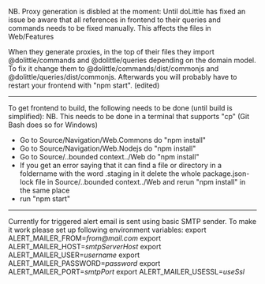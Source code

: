NB. Proxy generation is disbled at the moment:
Until doLittle has fixed an issue be aware that all references in frontend to their queries and commands needs to be fixed manually. This affects the files in Web/Features

When they generate proxies, in the top of their files they import @dolittle/commands and @dolittle/queries depending on the domain model. To fix it change them to @dolittle/commands/dist/commonjs and @dolittle/queries/dist/commonjs. Afterwards you will probably have to restart your frontend with "npm start". (edited) 

---------

To get frontend to build, the following needs to be done (until build is simplified):
NB. This needs to be done in a terminal that supports "cp" (Git Bash does so for Windows)
- Go to Source/Navigation/Web.Commons do "npm install"
- Go to Source/Navigation/Web.Nodejs do "npm install"
- Go to Source/..bounded context../Web do "npm install"
- If you get an error saying that it can find a file or directory in a foldername with the word .staging in it delete the whole package.json-lock file in Source/..bounded context../Web and rerun "npm install" in the same place
- run "npm start"

-----------

Currently for triggered alert email is sent using basic SMTP sender.
To make it work please set up following environment variables:
export ALERT_MAILER_FROM=_from@mail.com_
export ALERT_MAILER_HOST=_smtpServerHost_
export ALERT_MAILER_USER=_username_
export ALERT_MAILER_PASSWORD=_password_
export ALERT_MAILER_PORT=_smtpPort_
export ALERT_MAILER_USESSL=_useSsl_